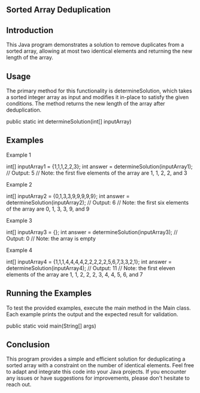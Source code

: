 Sorted Array Deduplication
--------------------------

Introduction
------------
This Java program demonstrates a solution to remove duplicates from a sorted array, allowing at most two identical elements and returning the new length of the array.

Usage
-----
The primary method for this functionality is determineSolution, which takes a sorted integer array as input and modifies it in-place to satisfy the given conditions. The method returns the new length of the array after deduplication.

  public static int determineSolution(int[] inputArray)

Examples
--------
Example 1

int[] inputArray1 = {1,1,1,2,2,3};
int answer = determineSolution(inputArray1);
// Output: 5
// Note: the first five elements of the array are 1, 1, 2, 2, and 3

Example 2

int[] inputArray2 = {0,1,3,3,9,9,9,9,9};
int answer = determineSolution(inputArray2);
// Output: 6
// Note: the first six elements of the array are 0, 1, 3, 3, 9, and 9

Example 3

int[] inputArray3 = {};
int answer = determineSolution(inputArray3);
// Output: 0
// Note: the array is empty

Example 4

int[] inputArray4 = {1,1,1,4,4,4,4,2,2,2,2,2,5,6,7,3,3,2,1};
int answer = determineSolution(inputArray4);
// Output: 11
// Note: the first eleven elements of the array are 1, 1, 2, 2, 2, 3, 4, 4, 5, 6, and 7

Running the Examples
--------------------
To test the provided examples, execute the main method in the Main class. Each example prints the output and the expected result for validation.

  public static void main(String[] args)

Conclusion
----------
This program provides a simple and efficient solution for deduplicating a sorted array with a constraint on the number of identical elements. Feel free to adapt and integrate this code into your Java projects. If you encounter any issues or have suggestions for improvements, please don't hesitate to reach out.